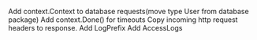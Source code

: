 Add context.Context to database requests(move type User from database package)
Add context.Done() for timeouts
Copy incoming http request headers to response.
Add LogPrefix 
Add AccessLogs
